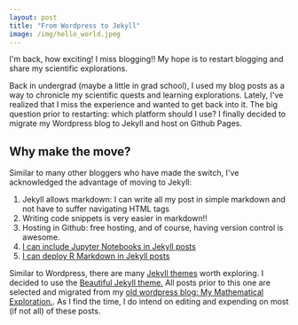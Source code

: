 ```yaml
---
layout: post
title: "From Wordpress to Jekyll"
image: /img/hello_world.jpeg
---
```


I'm back, how exciting! I miss blogging!!  My hope is to restart blogging and share my scientific explorations.

Back in undergrad (maybe a little in grad school), I used my blog posts as a way to chronicle my scientific quests and learning explorations. Lately, I've realized that I miss the experience and wanted to get back into it. The big question prior to restarting: which platform should I use? I finally decided to migrate my Wordpress blog to Jekyll and host on Github Pages.

## Why make the move?

Similar to many other bloggers who have made the switch, I've acknowledged the advantage of moving to Jekyll:

1. Jekyll allows markdown: I can write all my post in simple markdown and not have to suffer navigating HTML tags
2. Writing code snippets is very easier in markdown!!
3. Hosting in Github: free hosting, and of course, having version control is awesome.
4. [I can include Jupyter Notebooks in Jekyll posts](https://briancaffey.github.io/2016/03/14/ipynb-with-jekyll.html)
5. [I can deploy R Markdown in Jekyll posts](https://selbydavid.com/2017/06/16/rmarkdown-jekyll/)

Similar to Wordpress, there are many [Jekyll themes](https://drjekyllthemes.github.io/) worth exploring. I decided to use the [Beautiful Jekyll theme.](https://deanattali.com/beautiful-jekyll/)
All posts prior to this one are selected and migrated from my [old wordpress blog: My Mathematical Exploration.](https://mathrule.wordpress.com/). As I find the time, I do intend on editing and expending on most (if not all) of these posts. 
